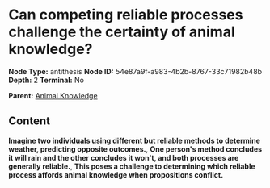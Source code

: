 # Can competing reliable processes challenge the certainty of animal knowledge?

**Node Type:** antithesis
**Node ID:** 54e87a9f-a983-4b2b-8767-33c71982b48b
**Depth:** 2
**Terminal:** No

**Parent:** [Animal Knowledge](animal-knowledge.md)

## Content

**Imagine two individuals using different but reliable methods to determine weather, predicting opposite outcomes.**, **One person's method concludes it will rain and the other concludes it won't, and both processes are generally reliable.**, **This poses a challenge to determining which reliable process affords animal knowledge when propositions conflict.**
